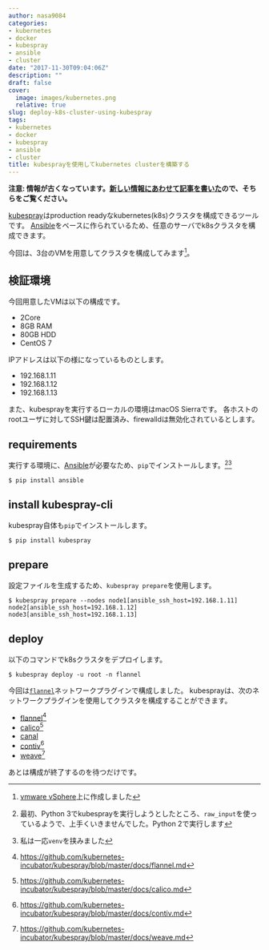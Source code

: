 ```yaml
---
author: nasa9084
categories:
- kubernetes
- docker
- kubespray
- ansible
- cluster
date: "2017-11-30T09:04:06Z"
description: ""
draft: false
cover:
  image: images/kubernetes.png
  relative: true
slug: deploy-k8s-cluster-using-kubespray
tags:
- kubernetes
- docker
- kubespray
- ansible
- cluster
title: kubesprayを使用してkubernetes clusterを構築する
---
```



**注意: 情報が古くなっています。[新しい情報にあわせて記事を書いた](/deploy-k8s-with-kubespray-2/)ので、そちらをご覧ください。**

[kubespray](https://github.com/kubernetes-incubator/kubespray)はproduction readyなkubernetes(k8s)クラスタを構成できるツールです。
[Ansible](https://www.ansible.com/)をベースに作られているため、任意のサーバでk8sクラスタを構成できます。

今回は、3台のVMを用意してクラスタを構成してみます[^vsphere]。

## 検証環境

今回用意したVMは以下の構成です。
- 2Core
- 8GB RAM
- 80GB HDD
- CentOS 7

IPアドレスは以下の様になっているものとします。
- 192.168.1.11
- 192.168.1.12
- 192.168.1.13

また、kubesprayを実行するローカルの環境はmacOS Sierraです。
各ホストのrootユーザに対してSSH鍵は配置済み、firewalldは無効化されているとします。

## requirements

実行する環境に、[Ansible](https://www.ansible.com/)が必要なため、`pip`でインストールします。[^py2][^venv]

``` shell
$ pip install ansible
```

## install kubespray-cli

kubespray自体も`pip`でインストールします。

``` shell
$ pip install kubespray
```

## prepare

設定ファイルを生成するため、`kubespray prepare`を使用します。

``` shell
$ kubespray prepare --nodes node1[ansible_ssh_host=192.168.1.11] node2[ansible_ssh_host=192.168.1.12] node3[ansible_ssh_host=192.168.1.13]
```

## deploy

以下のコマンドでk8sクラスタをデプロイします。

``` shell
$ kubespray deploy -u root -n flannel
```

今回は[`flannel`](https://github.com/coreos/flannel)ネットワークプラグインで構成しました。
kubesprayは、次のネットワークプラグインを使用してクラスタを構成することができます。

- [flannel](https://github.com/coreos/flannel)[^flannel]
- [calico](https://www.projectcalico.org/)[^calico]
- [canal](https://github.com/projectcalico/canal)
- [contiv](http://contiv.github.io/)[^contiv]
- [weave](https://www.weave.works/)[^weave]

あとは構成が終了するのを待つだけです。

[^vsphere]: [vmware vSphere](https://www.vmware.com/jp/products/vsphere.html)上に作成しました
[^py2]: 最初、Python 3でkubesprayを実行しようとしたところ、`raw_input`を使っているようで、上手くいきませんでした。Python 2で実行します
[^venv]: 私は一応`venv`を挟みました
[^flannel]: https://github.com/kubernetes-incubator/kubespray/blob/master/docs/flannel.md
[^calico]: https://github.com/kubernetes-incubator/kubespray/blob/master/docs/calico.md
[^contiv]: https://github.com/kubernetes-incubator/kubespray/blob/master/docs/contiv.md
[^weave]: https://github.com/kubernetes-incubator/kubespray/blob/master/docs/weave.md

